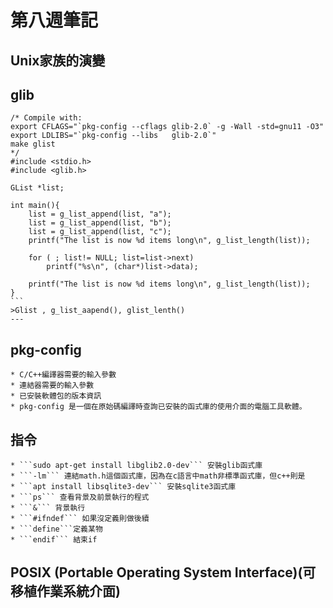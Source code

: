 # 第八週筆記
## Unix家族的演變

## glib
    /* Compile with:
    export CFLAGS="`pkg-config --cflags glib-2.0` -g -Wall -std=gnu11 -O3"
    export LDLIBS="`pkg-config --libs   glib-2.0`"
    make glist
    */
    #include <stdio.h>
    #include <glib.h>

    GList *list;

    int main(){
        list = g_list_append(list, "a");
        list = g_list_append(list, "b");
        list = g_list_append(list, "c");
        printf("The list is now %d items long\n", g_list_length(list));

        for ( ; list!= NULL; list=list->next)
            printf("%s\n", (char*)list->data);

        printf("The list is now %d items long\n", g_list_length(list));
    }
    ```
    >Glist , g_list_aapend(), glist_lenth()
    ---

## pkg-config
    * C/C++編譯器需要的輸入參數
    * 連結器需要的輸入參數
    * 已安裝軟體包的版本資訊
    * pkg-config 是一個在原始碼編譯時查詢已安裝的函式庫的使用介面的電腦工具軟體。

## 指令
    * ```sudo apt-get install libglib2.0-dev``` 安裝glib函式庫
    * ```-lm``` 連結math.h這個函式庫，因為在c語言中math非標準函式庫，但c++則是
    * ```apt install libsqlite3-dev``` 安裝sqlite3函式庫
    * ```ps``` 查看背景及前景執行的程式
    * ```&``` 背景執行
    * ```#ifndef``` 如果沒定義則做後續
    * ```define```定義某物
    * ```endif``` 結束if

## POSIX (Portable Operating System Interface)(可移植作業系統介面)
